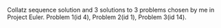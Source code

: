 Collatz sequence solution and 3 solutions to 3 problems chosen by me in Project Euler. Problem 1(id 4), Problem 2(id 1), Problem 3(id 14).
